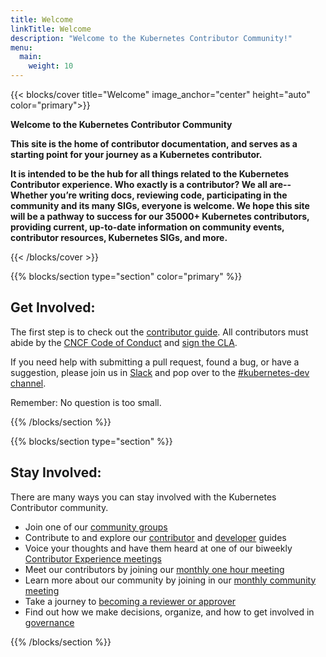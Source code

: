 ```yaml
---
title: Welcome
linkTitle: Welcome
description: "Welcome to the Kubernetes Contributor Community!"
menu:
  main:
    weight: 10
---
```


{{< blocks/cover title="Welcome" image_anchor="center" height="auto" color="primary">}}


<p class="lead mt-5"><b>Welcome to the Kubernetes Contributor Community</b></p>

<b>
This site is the home of contributor documentation, and serves as a starting
point for your journey as a Kubernetes contributor.

It is intended to be the hub for all things related to the Kubernetes Contributor
experience. Who exactly is a contributor? We all are--Whether you’re writing docs,
reviewing code, participating in the community and its many SIGs, everyone is
welcome. We hope this site will be a pathway to success for our 35000+ Kubernetes
contributors, providing current, up-to-date information on community events,
contributor resources, Kubernetes SIGs, and more.
</b>

{{< /blocks/cover >}}


{{% blocks/section type="section" color="primary" %}}

## Get Involved:

The first step is to check out the [contributor guide]. All contributors
must abide by the [CNCF Code of Conduct] and [sign the CLA].

If you need help with submitting a pull request, found a bug, or have a suggestion,
please join us in [Slack] and pop over to the [#kubernetes-dev channel].

Remember: No question is too small.

[contributor guide]: /docs/guide/
[CNCF Code of Conduct]: https://github.com/cncf/foundation/blob/master/code-of-conduct.md
[sign the CLA]: https://github.com/kubernetes/community/blob/master/CLA.md
[Slack]: https://slack.k8s.io/
[#kubernetes-dev channel]: https://app.slack.com/client/T09NY5SBT/C09R23FHP
{{% /blocks/section %}}

{{% blocks/section type="section" %}}

## Stay Involved:

There are many ways you can stay involved with the Kubernetes Contributor community. 

- Join one of our [community groups]
- Contribute to and explore our [contributor] and [developer] guides
- Voice your thoughts and have them heard at one of our biweekly [Contributor Experience meetings] 
- Meet our contributors by joining our [monthly one hour meeting][moc]
- Learn more about our community by joining in our [monthly community meeting]
- Take a journey to [becoming a reviewer or approver]
- Find out how we make decisions, organize, and how to get involved in [governance]

[community groups]: https://git.k8s.io/community/sig-list.md
[contributor]: /docs/guide/
[developer]: /docs/devel/
[Contributor Experience Meetings]: https://github.com/kubernetes/community/tree/master/sig-contributor-experience#meetings
[moc]: https://github.com/kubernetes/community/blob/master/mentoring/meet-our-contributors.md
[monthly community meeting]: https://github.com/kubernetes/community/blob/master/events/community-meeting.md
[becoming a reviewer or approver]: https://github.com/kubernetes/community/blob/master/events/community-membership.md
[governance]: http://git.k8s.io/community/governance.md


{{% /blocks/section %}}



